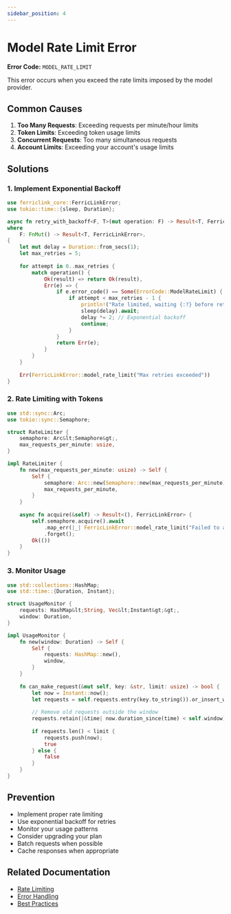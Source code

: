 ```yaml
---
sidebar_position: 4
---
```


# Model Rate Limit Error

**Error Code:** `MODEL_RATE_LIMIT`

This error occurs when you exceed the rate limits imposed by the model provider.

## Common Causes

1. **Too Many Requests**: Exceeding requests per minute/hour limits
2. **Token Limits**: Exceeding token usage limits
3. **Concurrent Requests**: Too many simultaneous requests
4. **Account Limits**: Exceeding your account's usage limits

## Solutions

### 1. Implement Exponential Backoff

```rust
use ferriclink_core::FerricLinkError;
use tokio::time::{sleep, Duration};

async fn retry_with_backoff<F, T>(mut operation: F) -> Result<T, FerricLinkError>
where
    F: FnMut() -> Result<T, FerricLinkError>,
{
    let mut delay = Duration::from_secs(1);
    let max_retries = 5;
    
    for attempt in 0..max_retries {
        match operation() {
            Ok(result) => return Ok(result),
            Err(e) => {
                if e.error_code() == Some(ErrorCode::ModelRateLimit) {
                    if attempt < max_retries - 1 {
                        println!("Rate limited, waiting {:?} before retry {}", delay, attempt + 1);
                        sleep(delay).await;
                        delay *= 2; // Exponential backoff
                        continue;
                    }
                }
                return Err(e);
            }
        }
    }
    
    Err(FerricLinkError::model_rate_limit("Max retries exceeded"))
}
```

### 2. Rate Limiting with Tokens

```rust
use std::sync::Arc;
use tokio::sync::Semaphore;

struct RateLimiter {
    semaphore: Arc&lt;Semaphore&gt;,
    max_requests_per_minute: usize,
}

impl RateLimiter {
    fn new(max_requests_per_minute: usize) -> Self {
        Self {
            semaphore: Arc::new(Semaphore::new(max_requests_per_minute)),
            max_requests_per_minute,
        }
    }
    
    async fn acquire(&self) -> Result<(), FerricLinkError> {
        self.semaphore.acquire().await
            .map_err(|_| FerricLinkError::model_rate_limit("Failed to acquire rate limit permit"))?
            .forget();
        Ok(())
    }
}
```

### 3. Monitor Usage

```rust
use std::collections::HashMap;
use std::time::{Duration, Instant};

struct UsageMonitor {
    requests: HashMap&lt;String, Vec&lt;Instant&gt;&gt;,
    window: Duration,
}

impl UsageMonitor {
    fn new(window: Duration) -> Self {
        Self {
            requests: HashMap::new(),
            window,
        }
    }
    
    fn can_make_request(&mut self, key: &str, limit: usize) -> bool {
        let now = Instant::now();
        let requests = self.requests.entry(key.to_string()).or_insert_with(Vec::new);
        
        // Remove old requests outside the window
        requests.retain(|&time| now.duration_since(time) < self.window);
        
        if requests.len() < limit {
            requests.push(now);
            true
        } else {
            false
        }
    }
}
```

## Prevention

- Implement proper rate limiting
- Use exponential backoff for retries
- Monitor your usage patterns
- Consider upgrading your plan
- Batch requests when possible
- Cache responses when appropriate

## Related Documentation

- [Rate Limiting](/docs/guides/rate-limiting)
- [Error Handling](/docs/guides/error-handling)
- [Best Practices](/docs/guides/best-practices)
